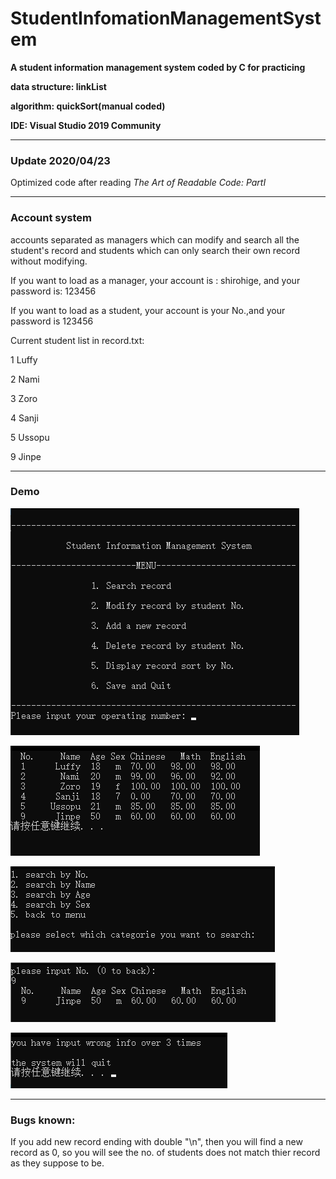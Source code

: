 # StudentInfomationManagementSystem

**A student information management system coded by C for practicing**

**data structure: linkList**

**algorithm: quickSort(manual coded)**

**IDE: Visual Studio 2019 Community**

---

### Update 2020/04/23

Optimized code after reading *The Art of Readable Code: PartⅠ*

---

### Account system

accounts separated as managers which can modify and search all the student's record and students which can only search their own record without modifying.

If you want to load as a manager, your account is : shirohige, and your password is: 123456

If you want to load as a student, your account is your No.,and your password is 123456

Current student list in record.txt:

1 Luffy

2 Nami

3 Zoro

4 Sanji

5 Ussopu

9 Jinpe

---

### Demo

![avatar](demo/demo1.png)

![avatar](demo/demo2.png)

![avatar](demo/demo3.png)

![avatar](demo/demo4.png)

![avatar](demo/demo5.png)

---

### Bugs known:

If you add new record ending with double "\n", then you will find a new record as 0, so you will see the no. of students does not match thier record as they suppose to be.
